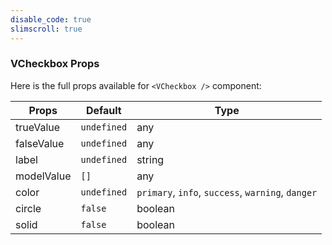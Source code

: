 ```yaml
---
disable_code: true
slimscroll: true
---
```


### VCheckbox Props

Here is the full props available for `<VCheckbox />` component:

| Props            | Default                                       | Type                                              |
| ---------------- | --------------------------------------------- | ------------------------------------------------- |
| trueValue<br />  | <span class="is-undefined">`undefined`</span> | any                                               |
| falseValue<br /> | <span class="is-undefined">`undefined`</span> | any                                               |
| label            | <span class="is-undefined">`undefined`</span> | string                                            |
| modelValue       | <span class="is-array">`[]`</span>            | any                                               |
| color            | <span class="is-undefined">`undefined`</span> | `primary`, `info`, `success`, `warning`, `danger` |
| circle           | <span class="is-boolean">`false`</span>       | boolean                                           |
| solid            | <span class="is-boolean">`false`</span>       | boolean                                           |
